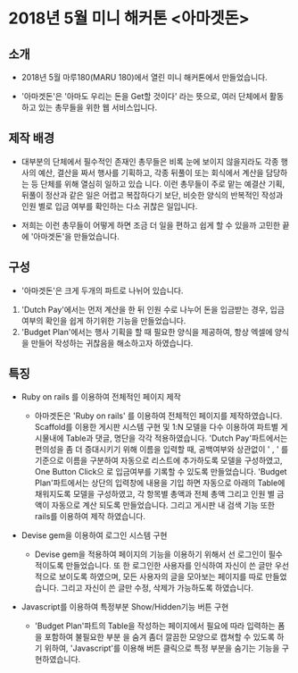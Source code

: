 # 2018년 5월 미니 해커톤 <아마겟돈>
## 소개
* 2018년 5월 마루180(MARU 180)에서 열린 미니 해커톤에서 만들었습니다.

* '아마겟돈'은 '아마도 우리는 돈을 Get할 것이다' 라는 뜻으로, 여러 단체에서 활동하고 있는 총무들을 위한 웹 서비스입니다.

## 제작 배경
* 대부분의 단체에서 필수적인 존재인 총무들은 비록 눈에 보이지 않을지라도 각종 행사의 예산, 결산을 짜서 행사를 기획하고, 각종 뒤풀이 또는 회식에서 계산을 담당하는 등 단체를 위해 열심히 일하고 있습 니다. 이런 총무들이 주로 맡는 예결산 기획, 뒤풀이 정산과 같은 일은 어렵고 복잡하다기 보단, 비슷한 양식의 반복적인 작성과 인원 별로 입금 여부를 확인하는 다소 귀찮은 일입니다.

* 저희는 이런 총무들이 어떻게 하면 조금 더 일을 편하고 쉽게 할 수 있을까 고민한 끝에 '아마겟돈'을 만들었습니다.

## 구성
* '아마겟돈'은 크게 두개의 파트로 나뉘어 있습니다. 
1. 'Dutch Pay'에서는 먼저 계산을 한 뒤 인원 수로 나누어 돈을 입금받는 경우, 입금 여부의 확인을 쉽게 하기위한 기능을 만들었습니다. 
2. 'Budget Plan'에서는 행사 기획을 할 때 필요한 양식을 제공하여, 항상 엑셀에 양식을 만들어 작성하는 귀찮음을 해소하고자 하였습니다.

## 특징
* Ruby on rails 를 이용하여 전체적인 페이지 제작 
  * 아마겟돈은 'Ruby on rails' 를 이용하여 전체적인 페이지를 제작하였습니다. Scaffold를 이용한 게시판 시스템 구현 및 1:N 모델을 다수 이용하여 파트별 게시물내에 Table과 댓글, 명단을 각각 적용하였습니다. 'Dutch Pay'파트에서는 편의성을 좀 더 증대시키기 위해 이름을 입력할 때, 공백여부와 상관없이 ' , ' 를 기준으로 이름을 구분하여 자동으로 리스트에 추가하도록 모델을 구성하였고, One Button Click으 로 입금여부를 기록할 수 있도록 만들었습니다. 'Budget Plan'파트에서는 상단의 입력창에 내용을 기입 하면 자동으로 아래의 Table에 채워지도록 모델을 구성하였고, 각 항목별 총액과 전체 총액 그리고 인원 별 금액이 자동으로 계산 되도록 만들었습니다. 그리고 게시판 내 검색 기능 또한 rails를 이용하여 제작 하였습니다.

* Devise gem을 이용하여 로그인 시스템 구현 
  * Devise gem을 적용하여 페이지의 기능을 이용하기 위해서 선 로그인이 필수적이도록 만들었습니다. 또 한 로그인한 사용자를 인식하여 자신이 쓴 글만 우선적으로 보이도록 하였으며, 모든 사용자의 글을 모아보는 페이지를 따로 만들었습니다. 그리고 자신이 쓴 글만 수정, 삭제가 가능하도록 하였습니다.

* Javascript를 이용하여 특정부분 Show/Hidden기능 버튼 구현 
  * 'Budget Plan'파트의 Table을 작성하는 페이지에서 필요에 따라 입력하는 폼을 포함하여 불필요한 부분 을 숨겨 좀더 깔끔한 모양으로 캡쳐할 수 있도록 하기 위하여, 'Javascript'를 이용해 버튼 클릭으로 특정 부분을 숨기는 기능을 구현하였습니다.
